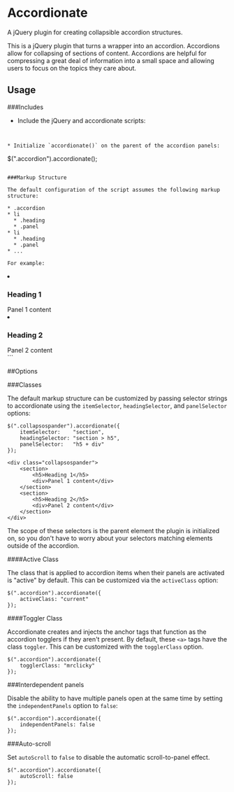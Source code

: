 Accordionate
============

A jQuery plugin for creating collapsible accordion structures.

This is a jQuery plugin that turns a wrapper into an accordion. Accordions allow for collapsing of sections of content. Accordions are helpful for compressing a great deal of information into a small space and allowing users to focus on the topics they care about.

Usage
---------

###Includes

* Include the jQuery and accordionate scripts:

  ```
<script src="http://code.jquery.com/jquery-latest.min.js"></script>
<script src="js/jquery.accordionate.js"></script>
  ```

* Initialize `accordionate()` on the parent of the accordion panels:

  ```
  $(".accordion").accordionate();
  ```

###Markup Structure

The default configuration of the script assumes the following markup structure:

* .accordion
  * li
    * .heading
    * .panel
  * li
    * .heading
    * .panel
  * ...
  
For example:

```
<div class="accordion">
    <li>
        <h3 class="heading">Heading 1</h3>
        <div class="panel">Panel 1 content</div>
    </li>
    <li>
        <h3 class="heading">Heading 2</h3>
        <div class="panel">Panel 2 content</div>
    </li>
</div>
```

##Options

###Classes

The default markup structure can be customized by passing selector strings to accordionate using the `itemSelector`, `headingSelector`, and `panelSelector` options:

```
$(".collapsospander").accordionate({
    itemSelector:    "section",
    headingSelector: "section > h5",
    panelSelector:   "h5 + div"
});
```
```
<div class="collapsospander">
    <section>
        <h5>Heading 1</h5>
        <div>Panel 1 content</div>
    </section>
    <section>
        <h5>Heading 2</h5>
        <div>Panel 2 content</div>
    </section>
</div>
```

The scope of these selectors is the parent element the plugin is initialized on, so you don't have to worry about your selectors matching elements outside of the accordion.

####Active Class

The class that is applied to accordion items when their panels are activated is "active" by default. This can be customized via the `activeClass` option:

```
$(".accordion").accordionate({
    activeClass: "current"
});
```

####Toggler Class

Accordionate creates and injects the anchor tags that function as the accordion togglers if they aren't present. By default, these `<a>` tags have the class `toggler`. This can be customized with the `togglerClass` option.

```
$(".accordion").accordionate({
    togglerClass: "mrclicky"
});
```

###Interdependent panels

Disable the ability to have multiple panels open at the same time by setting the `independentPanels` option to `false`:

```
$(".accordion").accordionate({
    independentPanels: false
});
```

###Auto-scroll

Set `autoScroll` to `false` to disable the automatic scroll-to-panel effect.

```
$(".accordion").accordionate({
    autoScroll: false
});
```